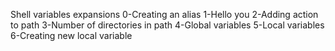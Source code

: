 Shell variables expansions
0-Creating an alias
1-Hello you
2-Adding action to path
3-Number of directories in path
4-Global variables
5-Local variables
6-Creating new local variable
